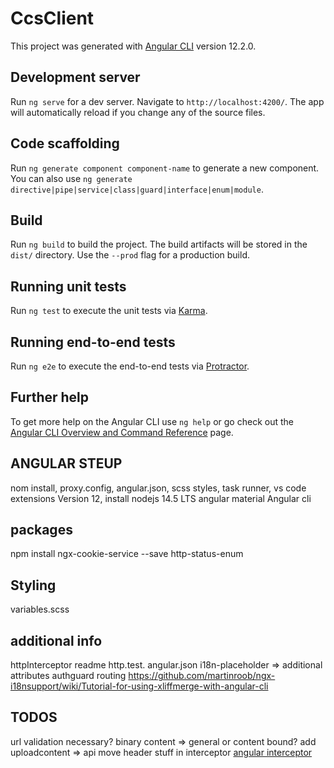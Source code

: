 # CcsClient

This project was generated with [Angular CLI](https://github.com/angular/angular-cli) version 12.2.0.

## Development server

Run `ng serve` for a dev server. Navigate to `http://localhost:4200/`. The app will automatically reload if you change any of the source files.

## Code scaffolding

Run `ng generate component component-name` to generate a new component. You can also use `ng generate directive|pipe|service|class|guard|interface|enum|module`.

## Build

Run `ng build` to build the project. The build artifacts will be stored in the `dist/` directory. Use the `--prod` flag for a production build.

## Running unit tests

Run `ng test` to execute the unit tests via [Karma](https://karma-runner.github.io).

## Running end-to-end tests

Run `ng e2e` to execute the end-to-end tests via [Protractor](http://www.protractortest.org/).

## Further help

To get more help on the Angular CLI use `ng help` or go check out the [Angular CLI Overview and Command Reference](https://angular.io/cli) page.

## ANGULAR STEUP
nom install, proxy.config, angular.json, scss styles, 
task runner,
vs code extensions
Version 12, install nodejs 14.5 LTS
angular material
Angular cli


## packages
npm install ngx-cookie-service --save
http-status-enum

## Styling
variables.scss

## additional info
httpInterceptor
readme
http.test.
angular.json
i18n-placeholder => additional attributes
authguard
routing
https://github.com/martinroob/ngx-i18nsupport/wiki/Tutorial-for-using-xliffmerge-with-angular-cli

## TODOS
url validation necessary?
binary content => general or content bound?
add uploadcontent => api
move header stuff in interceptor
[angular interceptor](https://angular.io/guide/http#intercepting-requests-and-responses)


